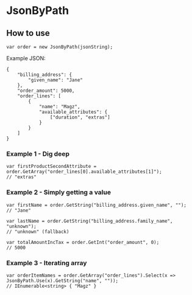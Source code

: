 # JsonByPath

## How to use

    var order = new JsonByPath(jsonString);

Example JSON:

    {
        "billing_address": {
            "given_name": "Jane"
        },
        "order_amount": 5000,
        "order_lines": [
            {
                "name": "Magz",
                "available_attributes": {
                    ["duration", "extras"]
                }
            }
        ]
    }
    
### Example 1 - Dig deep

    var firstProductSecondAttribute = order.GetArray("order_lines[0].available_attributes[1]");
    // "extras"

### Example 2 - Simply getting a value

    var firstName = order.GetString("billing_address.given_name", "");
    // "Jane"
    
    var lastName = order.GetString("billing_address.family_name", "unknown");
    // "unknown" (fallback)
    
    var totalAmountIncTax = order.GetInt("order_amount", 0);
    // 5000

### Example 3 - Iterating array

    var orderItemNames = order.GetArray("order_lines").Select(x => JsonByPath.Use(x).GetString("name", ""));
    // IEnumerable<string> { "Magz" }
